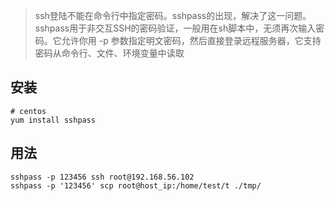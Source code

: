 > ssh登陆不能在命令行中指定密码。sshpass的出现，解决了这一问题。sshpass用于非交互SSH的密码验证，一般用在sh脚本中，无须再次输入密码。它允许你用 -p 参数指定明文密码，然后直接登录远程服务器，它支持密码从命令行、文件、环境变量中读取


安装
---

    # centos 
    yum install sshpass

用法
---

    sshpass -p 123456 ssh root@192.168.56.102
    sshpass -p '123456' scp root@host_ip:/home/test/t ./tmp/
    
